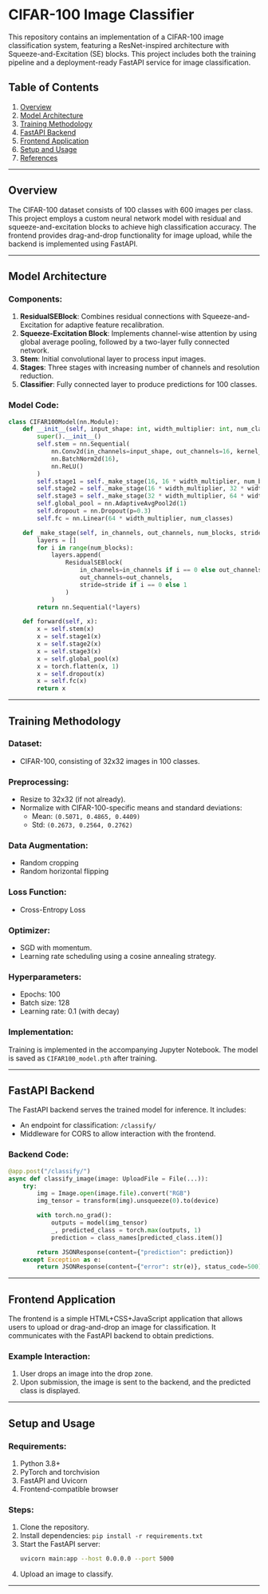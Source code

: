 
# CIFAR-100 Image Classifier

This repository contains an implementation of a CIFAR-100 image classification system, featuring a ResNet-inspired architecture with Squeeze-and-Excitation (SE) blocks. This project includes both the training pipeline and a deployment-ready FastAPI service for image classification.

## Table of Contents
1. [Overview](#overview)
2. [Model Architecture](#model-architecture)
3. [Training Methodology](#training-methodology)
4. [FastAPI Backend](#fastapi-backend)
5. [Frontend Application](#frontend-application)
6. [Setup and Usage](#setup-and-usage)
7. [References](#references)

---

## Overview

The CIFAR-100 dataset consists of 100 classes with 600 images per class. This project employs a custom neural network model with residual and squeeze-and-excitation blocks to achieve high classification accuracy. The frontend provides drag-and-drop functionality for image upload, while the backend is implemented using FastAPI.

---

## Model Architecture

### Components:
1. **ResidualSEBlock**: Combines residual connections with Squeeze-and-Excitation for adaptive feature recalibration.
2. **Squeeze-Excitation Block**: Implements channel-wise attention by using global average pooling, followed by a two-layer fully connected network.
3. **Stem**: Initial convolutional layer to process input images.
4. **Stages**: Three stages with increasing number of channels and resolution reduction.
5. **Classifier**: Fully connected layer to produce predictions for 100 classes.

### Model Code:
```python
class CIFAR100Model(nn.Module):
    def __init__(self, input_shape: int, width_multiplier: int, num_classes: int):
        super().__init__()
        self.stem = nn.Sequential(
            nn.Conv2d(in_channels=input_shape, out_channels=16, kernel_size=3, stride=1, padding=1, bias=False),
            nn.BatchNorm2d(16),
            nn.ReLU()
        )
        self.stage1 = self._make_stage(16, 16 * width_multiplier, num_blocks=2, stride=1)
        self.stage2 = self._make_stage(16 * width_multiplier, 32 * width_multiplier, num_blocks=2, stride=2)
        self.stage3 = self._make_stage(32 * width_multiplier, 64 * width_multiplier, num_blocks=2, stride=2)
        self.global_pool = nn.AdaptiveAvgPool2d(1)
        self.dropout = nn.Dropout(p=0.3)
        self.fc = nn.Linear(64 * width_multiplier, num_classes)

    def _make_stage(self, in_channels, out_channels, num_blocks, stride):
        layers = []
        for i in range(num_blocks):
            layers.append(
                ResidualSEBlock(
                    in_channels=in_channels if i == 0 else out_channels,
                    out_channels=out_channels,
                    stride=stride if i == 0 else 1
                )
            )
        return nn.Sequential(*layers)

    def forward(self, x):
        x = self.stem(x)
        x = self.stage1(x)
        x = self.stage2(x)
        x = self.stage3(x)
        x = self.global_pool(x)
        x = torch.flatten(x, 1)
        x = self.dropout(x)
        x = self.fc(x)
        return x
```

---

## Training Methodology

### Dataset:
- CIFAR-100, consisting of 32x32 images in 100 classes.

### Preprocessing:
- Resize to 32x32 (if not already).
- Normalize with CIFAR-100-specific means and standard deviations:
  - Mean: `(0.5071, 0.4865, 0.4409)`
  - Std: `(0.2673, 0.2564, 0.2762)`

### Data Augmentation:
- Random cropping
- Random horizontal flipping

### Loss Function:
- Cross-Entropy Loss

### Optimizer:
- SGD with momentum.
- Learning rate scheduling using a cosine annealing strategy.

### Hyperparameters:
- Epochs: 100
- Batch size: 128
- Learning rate: 0.1 (with decay)

### Implementation:
Training is implemented in the accompanying Jupyter Notebook. The model is saved as `CIFAR100_model.pth` after training.

---

## FastAPI Backend

The FastAPI backend serves the trained model for inference. It includes:
- An endpoint for classification: `/classify/`
- Middleware for CORS to allow interaction with the frontend.

### Backend Code:
```python
@app.post("/classify/")
async def classify_image(image: UploadFile = File(...)):
    try:
        img = Image.open(image.file).convert("RGB")
        img_tensor = transform(img).unsqueeze(0).to(device)

        with torch.no_grad():
            outputs = model(img_tensor)
            _, predicted_class = torch.max(outputs, 1)
            prediction = class_names[predicted_class.item()]

        return JSONResponse(content={"prediction": prediction})
    except Exception as e:
        return JSONResponse(content={"error": str(e)}, status_code=500)
```

---

## Frontend Application

The frontend is a simple HTML+CSS+JavaScript application that allows users to upload or drag-and-drop an image for classification. It communicates with the FastAPI backend to obtain predictions.

### Example Interaction:
1. User drops an image into the drop zone.
2. Upon submission, the image is sent to the backend, and the predicted class is displayed.

---

## Setup and Usage

### Requirements:
1. Python 3.8+
2. PyTorch and torchvision
3. FastAPI and Uvicorn
4. Frontend-compatible browser

### Steps:
1. Clone the repository.
2. Install dependencies: `pip install -r requirements.txt`
3. Start the FastAPI server:
   ```bash
   uvicorn main:app --host 0.0.0.0 --port 5000
   ```
5. Upload an image to classify.

---
